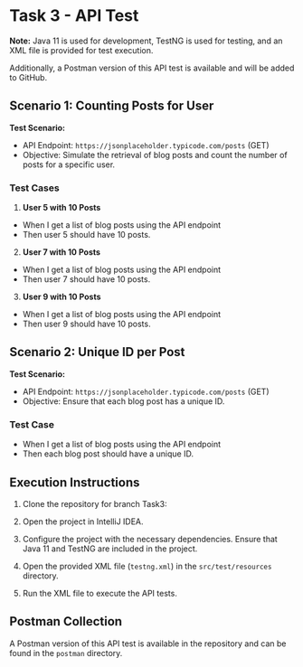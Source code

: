 # Task 3 - API Test

**Note:** Java 11 is used for development, TestNG is used for testing, and an XML file is provided for test execution. 

Additionally, a Postman version of this API test is available and will be added to GitHub.

## Scenario 1: Counting Posts for User <user>

**Test Scenario:**
- API Endpoint: `https://jsonplaceholder.typicode.com/posts` (GET)
- Objective: Simulate the retrieval of blog posts and count the number of posts for a specific user.

### Test Cases
1. **User 5 with 10 Posts**
  - When I get a list of blog posts using the API endpoint
  - Then user 5 should have 10 posts.

2. **User 7 with 10 Posts**
  - When I get a list of blog posts using the API endpoint
  - Then user 7 should have 10 posts.

3. **User 9 with 10 Posts**
  - When I get a list of blog posts using the API endpoint
  - Then user 9 should have 10 posts.

## Scenario 2: Unique ID per Post

**Test Scenario:**
- API Endpoint: `https://jsonplaceholder.typicode.com/posts` (GET)
- Objective: Ensure that each blog post has a unique ID.

### Test Case
- When I get a list of blog posts using the API endpoint
- Then each blog post should have a unique ID.

## Execution Instructions

1. Clone the repository for branch Task3:

2. Open the project in IntelliJ IDEA.

3. Configure the project with the necessary dependencies. Ensure that Java 11 and TestNG are included in the project.

4. Open the provided XML file (`testng.xml`) in the `src/test/resources` directory.

5. Run the XML file to execute the API tests.

## Postman Collection

A Postman version of this API test is available in the repository and can be found in the `postman` directory.

